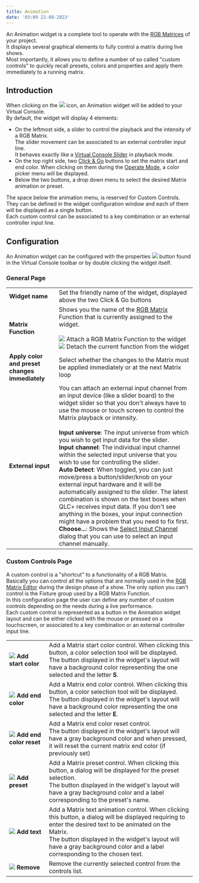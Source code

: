 ```yaml
---
title: Animation
date: '03:09 22-08-2023'
---
```


An Animation widget is a complete tool to operate with the [RGB Matrices](/basics/glossary-and-concepts#rgb-matrix) of your project.  
It displays several graphical elements to fully control a matrix during live shows.  
Most importantly, it allows you to define a number of so called "custom controls" to quickly recall presets, colors and properties and apply them immediately to a running matrix.

Introduction
------------

When clicking on the ![](/basics/animation.png) icon, an Animation widget will be added to your Virtual Console.  
By default, the widget will display 4 elements:

* On the leftmost side, a slider to control the playback and the intensity of a RGB Matrix.  
    The slider movement can be associated to an external controller input line.  
    It behaves exactly like a [Virtual Console Slider](slider) in playback mode.
* On the top right side, two [Click & Go](/basics/glossary-and-concepts#click-and-go) buttons to set the matrix start and end color. When clicking on them during the [Operate Mode](/basics/glossary-and-concepts#modes), a color picker menu will be displayed.
* Below the two buttons, a drop down menu to select the desired Matrix animation or preset.

The space below the animation menu, is reserved for Custom Controls. They can be defined in the widget configuration window and each of them will be displayed as a single button.  
Each custom control can be associated to a key combination or an external controller input line.

Configuration
-------------

An Animation widget can be configured with the properties ![](/basics/edit.png) button found in the Virtual Console toolbar or by double clicking the widget itself.

### General Page

|     |     |
| --- | --- |
| **Widget name** | Set the friendly name of the widget, displayed above the two Click & Go buttons |
| **Matrix Function** | Shows you the name of the [RGB Matrix](/basics/glossary-and-concepts#rgb-matrix) Function that is currently assigned to the widget.<br><br>![](/basics/attach.png) Attach a RGB Matrix Function to the widget  <br>![](/basics/detach.png) Detach the current function from the widget |
| **Apply color and preset changes immediately** | Select whether the changes to the Matrix must be applied immediately or at the next Matrix loop |
| **External input** | You can attach an external input channel from an input device (like a slider board) to the widget slider so that you don't always have to use the mouse or touch screen to control the Matrix playback or intensity.<br><br>**Input universe**: The input universe from which you wish to get input data for the slider.<br>**Input channel**: The individual input channel within the selected input universe that you wish to use for controlling the slider.<br>**Auto Detect**: When toggled, you can just move/press a button/slider/knob on your external input hardware and it will be automatically assigned to the slider. The latest combination is shown on the text boxes when QLC+ receives input data. If you don't see anything in the boxes, your input connection might have a problem that you need to fix first.<br>**Choose...**: Shows the [Select Input Channel](select-input-channel) dialog that you can use to select an input channel manually. |

### Custom Controls Page

A custom control is a "shortcut" to a functionality of a RGB Matrix.  
Basically you can control all the options that are normally used in the [RGB Matrix Editor](rgb-matrix-editor) during the design phase of a show. The only option you can't control is the Fixture group used by a RGB Matrix Function.  
In this configuration page the user can define any number of custom controls depending on the needs during a live performance.  
Each custom control is represented as a button in the Animation widget layout and can be either clicked with the mouse or pressed on a touchscreen, or associated to a key combination or an external controller input line.

|     |     |
| --- | --- |
| **![](/basics/color.png) Add start color** | Add a Matrix start color control. When clicking this button, a color selection tool will be displayed.  <br>The button displayed in the widget's layout will have a background color representing the one selected and the letter **S**. |
| **![](/basics/color.png) Add end color** | Add a Matrix end color control. When clicking this button, a color selection tool will be displayed.  <br>The button displayed in the widget's layout will have a background color representing the one selected and the letter **E**. |
| **![](/basics/fileclose.png) Add end color reset** | Add a Matrix end color reset control.  <br>The button displayed in the widget's layout will have a gray background color and when pressed, it will reset the current matrix end color (if previously set) |
| **![](/basics/script.png) Add preset** | Add a Matrix preset control. When clicking this button, a dialog will be displayed for the preset selection.  <br>The button displayed in the widget's layout will have a gray background color and a label corresponding to the preset's name. |
| **![](/basics/fonts.png) Add text** | Add a Matrix text animation control. When clicking this button, a dialog will be displayed requiring to enter the desired text to be animated on the Matrix.  <br>The button displayed in the widget's layout will have a gray background color and a label corresponding to the chosen text. |
| **![](/basics/edit_remove.png) Remove** | Remove the currently selected control from the controls list. |f